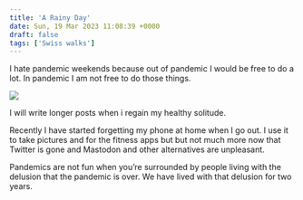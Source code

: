 ```yaml
---
title: 'A Rainy Day'
date: Sun, 19 Mar 2023 11:08:39 +0000
draft: false
tags: ['Swiss walks']
---
```


I hate pandemic weekends because out of pandemic I would be free to do a lot. In pandemic I am not free to do those things.

![](https://www.main-vision.com/richard/blog/wp-content/uploads/2023/03/img_3201-768x1024.jpg)

I will write longer posts when i regain my healthy solitude.

Recently I have started forgetting my phone at home when I go out. I use it to take pictures and for the fitness apps but but not much more now that Twitter is gone and Mastodon and other alternatives are unpleasant.

Pandemics are not fun when you’re surrounded by people living with the delusion that the pandemic is over. We have lived with that delusion for two years.